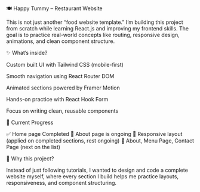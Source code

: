 🍽️ Happy Tummy – Restaurant Website

This is not just another “food website template.”
I’m building this project from scratch while learning React.js and improving my frontend skills. The goal is to practice real-world concepts like routing, responsive design, animations, and clean component structure.

✨ What’s inside?

Custom built UI with Tailwind CSS (mobile-first)

Smooth navigation using React Router DOM

Animated sections powered by Framer Motion

Hands-on practice with React Hook Form

Focus on writing clean, reusable components

📌 Current Progress

✅ Home page Completed
🚧 About page is ongoing
🚧 Responsive layout (applied on completed sections, rest ongoing)
🚧 About, Menu Page, Contact Page (next on the list)

🎯 Why this project?

Instead of just following tutorials, I wanted to design and code a complete website myself, where every section I build helps me practice layouts, responsiveness, and component structuring.
